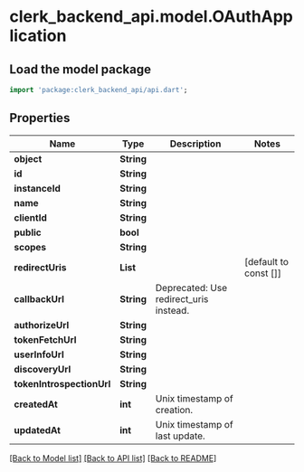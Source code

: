 # clerk_backend_api.model.OAuthApplication

## Load the model package
```dart
import 'package:clerk_backend_api/api.dart';
```

## Properties
Name | Type | Description | Notes
------------ | ------------- | ------------- | -------------
**object** | **String** |  | 
**id** | **String** |  | 
**instanceId** | **String** |  | 
**name** | **String** |  | 
**clientId** | **String** |  | 
**public** | **bool** |  | 
**scopes** | **String** |  | 
**redirectUris** | **List<String>** |  | [default to const []]
**callbackUrl** | **String** | Deprecated: Use redirect_uris instead.  | 
**authorizeUrl** | **String** |  | 
**tokenFetchUrl** | **String** |  | 
**userInfoUrl** | **String** |  | 
**discoveryUrl** | **String** |  | 
**tokenIntrospectionUrl** | **String** |  | 
**createdAt** | **int** | Unix timestamp of creation.  | 
**updatedAt** | **int** | Unix timestamp of last update.  | 

[[Back to Model list]](../README.md#documentation-for-models) [[Back to API list]](../README.md#documentation-for-api-endpoints) [[Back to README]](../README.md)


